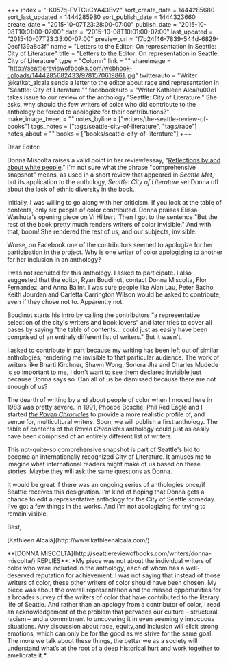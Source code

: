 +++
index = "-K057q-FVTCuCYA43Bv2"
sort_create_date = 1444285680
sort_last_updated = 1444285980
sort_publish_date = 1444323660
create_date = "2015-10-07T23:28:00-07:00"
publish_date = "2015-10-08T10:01:00-07:00"
date = "2015-10-08T10:01:00-07:00"
last_updated = "2015-10-07T23:33:00-07:00"
preview_url = "f7b24f46-7839-544d-6829-0ecf139a8c3f"
name = "Letters to the Editor: On representation in Seattle: City of Literature"
title = "Letters to the Editor: On representation in Seattle: City of Literature"
type = "Column"
link = ""
shareimage = "http://seattlereviewofbooks.com/webhook-uploads/1444285682433/9781570619861.jpg"
twitterauto = "Writer @katkat_alcala sends a letter to the editor about race and representation in \"Seattle: City of Literature.\""
facebookauto = "Writer Kathleen Alcal\u00e1 takes issue to our review of the anthology \"Seattle: City of Literature.\" She asks, why should the few writers of color who did contribute to the anthology be forced to apologize for their contributions?"
make_image_tweet = ""
notes_byline = ["writers/the-seattle-review-of-books"]
tags_notes = ["tags/seattle-city-of-literature", "tags/race"]
notes_about = ""
books = ["books/seattle-city-of-literature"]
+++
<p class="noindent">Dear Editor:</p>

Donna Miscolta raises a valid point in her review/essay, "[Reflections by and about white people](http://seattlereviewofbooks.com/reviews/reflections-by-and-about-white-people/)." I'm not sure what the phrase "comprehensive snapshot" means, as used in a short review that appeared in *Seattle Met*, but its application to the anthology, *Seattle: City of Literature* set Donna off about the lack of ethnic diversity in the book. 

Initially, I was willing to go along with her criticism.  If you look at the table of contents, only six people of color contributed. Donna praises Elissa Washuta's opening piece on Vi Hilbert. Then I got to the sentence "But the rest of the book pretty much renders writers of color invisible." And with that, boom! She rendered the rest of us, and our subjects, invisible.

Worse, on Facebook one of the contributors seemed to apologize for her participation in the project. Why is one writer of color apologizing to another for her inclusion in an anthology?

I was not recruited for this anthology. I asked to participate. I also suggested that the editor, Ryan Boudinot, contact Donna Miscolta, Flor Fernandez, and Anna Bálint. I was sure people like Alan Lau, Peter Bacho, Keith Jourdan and Carletta Carrington Wilson would be asked to contribute, even if they chose not to. Apparently not.

Boudinot starts his intro by calling the contributors "a representative selection of the city's writers and book lovers" and later tries to cover all bases by saying "the table of contents... could just as easily have been comprised of an entirely different list of writers." But it wasn't. 

I asked to contribute in part because my writing has been left out of similar anthologies, rendering me invisible to that particular audience. The work of writers like Bharti Kirchner, Shawn Wong, Sonora Jha and Charles Mudede is so important to me, I don't want to see them declared invisible just because Donna says so. Can all of us be dismissed because there are not enough of us? 

The dearth of writing by and about people of color when I moved here in 1983 was pretty severe. In 1991, Phoebe Bosché, Phil Red Eagle and I started [*the Raven Chronicles*](http://www.ravenchronicles.org/) to provide a more realistic profile of, and venue for, multicultural writers. Soon, we will publish a first anthology. The table of contents of the *Raven Chronicles* anthology could just as easily have been comprised of an entirely different list of writers.

This not-quite-so comprehensive snapshot is part of Seattle's bid to become an internationally recognized City of Literature. It amuses me to imagine what international readers might make of us based on these stories. Maybe they will ask the same questions as Donna. 

It would be great if there was an ongoing series of anthologies once/if Seattle receives this designation. I’m kind of hoping that Donna gets a chance to edit a representative anthology for the City of Seattle someday. I've got a few things in the works. And I'm not apologizing for trying to remain visible.

<p class="noindent">Best,</p>
[Kathleen Alcalá](http://www.kathleenalcala.com/)

<p class="noindent">**[DONNA MISCOLTA](http://seattlereviewofbooks.com/writers/donna-miscolta/) REPLIES**: *My piece was not about the individual writers of color who were included in the anthology, each of whom has a well-deserved reputation for achievement. I was not saying that instead of those writers of color, these other writers of color should have been chosen. My piece was about the overall representation and the missed opportunities for a broader survey of the writers of color that have contributed to the literary life of Seattle. And rather than an apology from a contributor of color, I read an acknowledgement of the problem that pervades our culture – structural racism – and a commitment to uncovering it in even seemingly innocuous situations. Any discussion about race, equity,and inclusion will elicit strong emotions, which can only be for the good as we strive for the same goal. The more we talk about these things, the better we as a society will understand what’s at the root of a deep historical hurt and work together to ameliorate it.*</p>